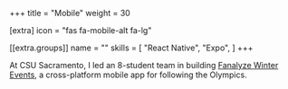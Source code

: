 +++
title = "Mobile"
weight = 30

[extra]
icon = "fas fa-mobile-alt fa-lg"

[[extra.groups]]
name = ""
skills = [
    "React Native",
    "Expo",
]
+++

At CSU Sacramento, I led an 8-student team in building [Fanalyze Winter Events](/projects/fanalyze), a cross-platform mobile app for following the Olympics.
